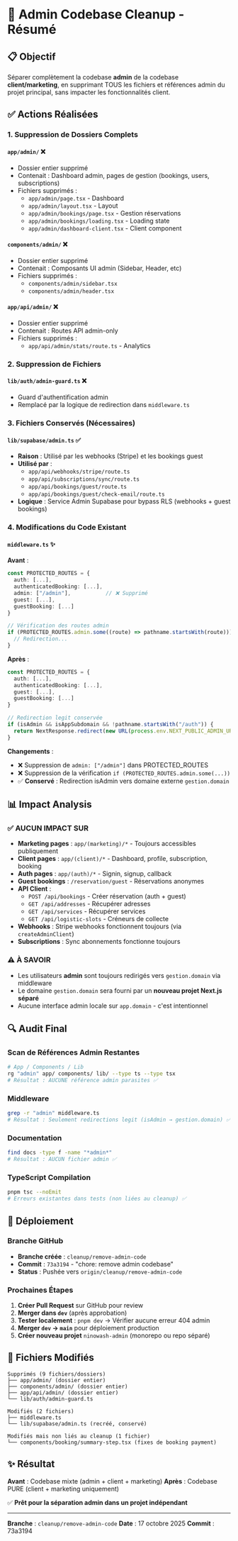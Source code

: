 # 🧹 Admin Codebase Cleanup - Résumé

## 📋 Objectif
Séparer complètement la codebase **admin** de la codebase **client/marketing**, en supprimant TOUS les fichiers et références admin du projet principal, sans impacter les fonctionnalités client.

## ✅ Actions Réalisées

### 1. Suppression de Dossiers Complets

#### `app/admin/` ❌
- Dossier entier supprimé
- Contenait : Dashboard admin, pages de gestion (bookings, users, subscriptions)
- Fichiers supprimés :
  - `app/admin/page.tsx` - Dashboard
  - `app/admin/layout.tsx` - Layout
  - `app/admin/bookings/page.tsx` - Gestion réservations
  - `app/admin/bookings/loading.tsx` - Loading state
  - `app/admin/dashboard-client.tsx` - Client component

#### `components/admin/` ❌
- Dossier entier supprimé
- Contenait : Composants UI admin (Sidebar, Header, etc)
- Fichiers supprimés :
  - `components/admin/sidebar.tsx`
  - `components/admin/header.tsx`

#### `app/api/admin/` ❌
- Dossier entier supprimé
- Contenait : Routes API admin-only
- Fichiers supprimés :
  - `app/api/admin/stats/route.ts` - Analytics

### 2. Suppression de Fichiers

#### `lib/auth/admin-guard.ts` ❌
- Guard d'authentification admin
- Remplacé par la logique de redirection dans `middleware.ts`

### 3. Fichiers Conservés (Nécessaires)

#### `lib/supabase/admin.ts` ✅
- **Raison** : Utilisé par les webhooks (Stripe) et les bookings guest
- **Utilisé par** :
  - `app/api/webhooks/stripe/route.ts`
  - `app/api/subscriptions/sync/route.ts`
  - `app/api/bookings/guest/route.ts`
  - `app/api/bookings/guest/check-email/route.ts`
- **Logique** : Service Admin Supabase pour bypass RLS (webhooks + guest bookings)

### 4. Modifications du Code Existant

#### `middleware.ts` ✨
**Avant** :
```typescript
const PROTECTED_ROUTES = {
  auth: [...],
  authenticatedBooking: [...],
  admin: ["/admin"],           // ❌ Supprimé
  guest: [...],
  guestBooking: [...]
}

// Vérification des routes admin
if (PROTECTED_ROUTES.admin.some((route) => pathname.startsWith(route))) {
  // Redirection...
}
```

**Après** :
```typescript
const PROTECTED_ROUTES = {
  auth: [...],
  authenticatedBooking: [...],
  guest: [...],
  guestBooking: [...]
}

// Redirection legit conservée
if (isAdmin && isAppSubdomain && !pathname.startsWith("/auth")) {
  return NextResponse.redirect(new URL(process.env.NEXT_PUBLIC_ADMIN_URL))
}
```

**Changements** :
- ❌ Suppression de `admin: ["/admin"]` dans PROTECTED_ROUTES
- ❌ Suppression de la vérification `if (PROTECTED_ROUTES.admin.some(...))`
- ✅ **Conservé** : Redirection isAdmin vers domaine externe `gestion.domain`

## 📊 Impact Analysis

### ✅ AUCUN IMPACT SUR

- **Marketing pages** : `app/(marketing)/*` - Toujours accessibles publiquement
- **Client pages** : `app/(client)/*` - Dashboard, profile, subscription, booking
- **Auth pages** : `app/(auth)/*` - Signin, signup, callback
- **Guest bookings** : `/reservation/guest` - Réservations anonymes
- **API Client** : 
  - `POST /api/bookings` - Créer réservation (auth + guest)
  - `GET /api/addresses` - Récupérer adresses
  - `GET /api/services` - Récupérer services
  - `GET /api/logistic-slots` - Créneurs de collecte
- **Webhooks** : Stripe webhooks fonctionnent toujours (via `createAdminClient`)
- **Subscriptions** : Sync abonnements fonctionne toujours

### ⚠️ À SAVOIR

- Les utilisateurs **admin** sont toujours redirigés vers `gestion.domain` via middleware
- Le domaine `gestion.domain` sera fourni par un **nouveau projet Next.js séparé**
- Aucune interface admin locale sur `app.domain` - c'est intentionnel

## 🔍 Audit Final

### Scan de Références Admin Restantes

```bash
# App / Components / Lib
rg "admin" app/ components/ lib/ --type ts --type tsx
# Résultat : AUCUNE référence admin parasites ✅
```

### Middleware
```bash
grep -r "admin" middleware.ts
# Résultat : Seulement redirections legit (isAdmin → gestion.domain) ✅
```

### Documentation
```bash
find docs -type f -name "*admin*"
# Résultat : AUCUN fichier admin ✅
```

### TypeScript Compilation
```bash
pnpm tsc --noEmit
# Erreurs existantes dans tests (non liées au cleanup) ✅
```

## 🚀 Déploiement

### Branche GitHub
- **Branche créée** : `cleanup/remove-admin-code`
- **Commit** : `73a3194` - "chore: remove admin codebase"
- **Status** : Pushée vers `origin/cleanup/remove-admin-code`

### Prochaines Étapes
1. **Créer Pull Request** sur GitHub pour review
2. **Merger dans `dev`** (après approbation)
3. **Tester localement** : `pnpm dev` → Vérifier aucune erreur 404 admin
4. **Merger `dev` → `main`** pour déploiement production
5. **Créer nouveau projet** `ninowash-admin` (monorepo ou repo séparé)

## 📝 Fichiers Modifiés

```
Supprimés (9 fichiers/dossiers)
├── app/admin/ (dossier entier)
├── components/admin/ (dossier entier)
├── app/api/admin/ (dossier entier)
└── lib/auth/admin-guard.ts

Modifiés (2 fichiers)
├── middleware.ts
└── lib/supabase/admin.ts (recréé, conservé)

Modifiés mais non liés au cleanup (1 fichier)
└── components/booking/summary-step.tsx (fixes de booking payment)
```

## ✨ Résultat

**Avant** : Codebase mixte (admin + client + marketing)
**Après** : Codebase PURE (client + marketing uniquement)

✅ **Prêt pour la séparation admin dans un projet indépendant**

---

**Branche** : `cleanup/remove-admin-code`
**Date** : 17 octobre 2025
**Commit** : 73a3194
